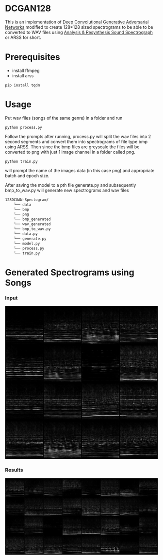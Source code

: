 # DCGAN128
This is an implementation of [Deep Convolutional Generative Adversarial Networks](https://arxiv.org/abs/1511.06434)
modified to create 128*128 sized spectrograms to be able to be converted to WAV files using [Analysis & Resynthesis Sound Spectrograph](https://arss.sourceforge.net/) or ARSS for short. 

# Prerequisites
- install ffmpeg
- install arss
```
pip install tqdm
```
# Usage
Put wav files (songs of the same genre) in a folder and run
```
python process.py
```
Follow the prompts after running, process.py will split the wav files into 2 second segments and convert them into spectrograms of file type bmp using ARSS. Then since the bmp files are greyscale the files will be converted to png with just 1 image channel in a folder called png.
```
python train.py
```
will prompt the name of the images data (in this case png) and appropriate batch and epoch size.

After saving the model to a pth file generate.py and subsequently bmp_to_wav.py will generate new spectrograms and wav files
```
128DCGAN-Spectogram/
    └── data
    └── bmp
    └── png
    └── bmp_generated
    └── wav_generated
    └── bmp_to_wav.py
    └── data.py
    └── generate.py
    └── model.py
    └── process.py
    └── train.py
```
# Generated Spectrograms using Songs
### Input
![Input](input_images.png)
### Results
![Results](generated_images.png)

